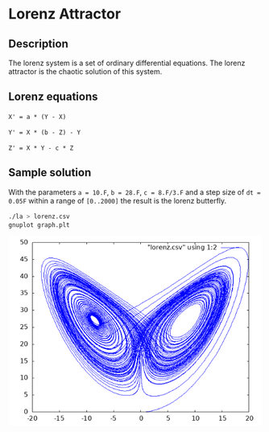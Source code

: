 # Lorenz Attractor

## Description

The lorenz system is a set of ordinary differential equations. The lorenz attractor is the chaotic solution of this system.

## Lorenz equations

`X' = a * (Y - X)`

`Y' = X * (b - Z) - Y`

`Z' = X * Y - c * Z`

## Sample solution

With the parameters `a = 10.F`, `b = 28.F`, `c = 8.F/3.F` and a step size of `dt = 0.05F` within a range of `[0..2000]` the result is the lorenz butterfly.

```sh
./la > lorenz.csv
gnuplot graph.plt
```

<img src="lorenz.png">
